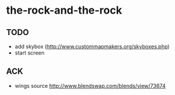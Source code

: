 # the-rock-and-the-rock

## TODO
* add skybox (http://www.custommapmakers.org/skyboxes.php)
* start screen

## ACK
* wings source http://www.blendswap.com/blends/view/73674
